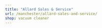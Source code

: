 ```yaml
---
title: "Allard Sales & Service"
url: /manchester/allard-sales-and-service/
shop: vacuum cleaner
---
```

